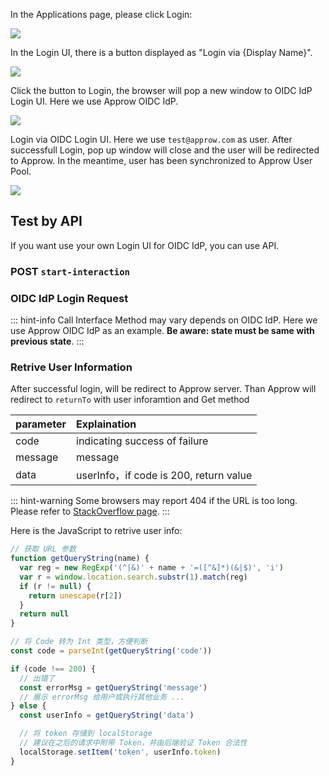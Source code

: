<IntegrationDetailCard title="Login via OIDC">

In the Applications page, please click Login:

![](https://cdn.authing.cn/blog/20201009180859.png)

In the Login UI, there is a button displayed as "Login via {Display Name}". 

![](https://cdn.authing.cn/blog/20201009181119.png)

Click the button to Login, the browser will pop a new window to OIDC IdP Login UI. Here we use Approw OIDC IdP.

![](https://cdn.authing.cn/blog/20201009181857.png)

Login via OIDC Login UI. Here we use `test@approw.com` as user. After successfull Login, pop up window will close and the user will be redirected to Approw. In the meantime, user has been synchronized to Approw User Pool.

![](https://cdn.authing.cn/blog/20201009181657.png)

## Test by API

If you want use your own Login UI for OIDC IdP, you can use API.

### POST `start-interaction`

<ApiMethodSpec method="post" host="https://core.approw.com" path="/api/v2/connections/oidc/start-interaction">
<template slot="description">

When the user is redirected from OIDC IdP to Approw server, Approw use `state` in callback to determine the user should be in which User Pool. So we need to link state with the User Pool.

</template>
<template slot="bodyParams">
<ApiMethodParam name="state" type="string" description="Random String, use for futher OIDC request" required/>
<ApiMethodParam name="userPoolId" type="string" description="User Pool Id" required/>
<ApiMethodParam name="returnTo" type="string" description="Callback URL" required/>
</template>
<template slot="response">
<ApiMethodResponse httpCode="200">

```js
{
    code: 200,
    message: "ok"
}
```

</ApiMethodResponse>
</template>
</ApiMethodSpec>

### OIDC IdP Login Request

::: hint-info
Call Interface Method may vary depends on OIDC IdP. Here we use Approw OIDC IdP as an example.
**Be aware: state must be same with previous state**.
:::

<ApiMethodSpec method="get" host="https://<domain name>.authing.cn" path="/oidc/auth" summary=" " description="Login request need an URL and parameter below: ">
<template slot="queryParams">
<ApiMethodParam name="client_id" type="string" description="Client ID" required/>
<ApiMethodParam name="redirect_uri" type="string" description=" " required>

The Redirect URL.  After successful login, the OP will send Authorization code to this URL by query. This value is required in configuration.

</ApiMethodParam>
<ApiMethodParam name="scope" type="string" required>

The request information from the client, the openid must be included. You need to separate each scope with spaces. The id_token will include those scope information after decrypt.

</ApiMethodParam>
<ApiMethodParam name="response_type" type="string" required>

The response type, could be: code, id_token, id_token token, code id_token, code token, code id_token token. after successful login, the OP is required to return corresponding information according to this parameter. If the code is included, the OP will return Authoriztion code. If the id_token is included, the OP will return id_token. If the token is included, the OP will return access_token.

</ApiMethodParam>
<ApiMethodParam name="prompt" type="string">

Could be none, login, consent or select_account. It is used to determine interactive mode with OP. Remeber, if you need refresh_token, the value must be consent.

</ApiMethodParam>
<ApiMethodParam name="state" type="string" required>

A random string. This string is used for preventing the OIDC flow from the CSRF attack. If the state in response is not same as before which means the flow may be attacked.

</ApiMethodParam>

<ApiMethodParam name="nonce" type="string" description="Random String, In case of Replay attack."/>
</template>

</ApiMethodSpec>

### Retrive User Information

After successful login, will be redirect to Approw server. Than Approw will redirect to `returnTo` with user inforamtion and Get method

| parameter    | Explaination                                      |
| :------ | :---------------------------------------- |
| code    |  indicating success of failure  |
| message | message                            |
| data    | userInfo，if code is 200, return value   |

::: hint-warning
Some browsers may report 404 if the URL is too long. Please refer to [StackOverflow page](https://stackoverflow.com/questions/28681366/in-asp-net-mvc-would-a-querystring-too-long-result-in-404-file-not-found-error/28681600).
:::

Here is the JavaScript to retrive user info:

```js
// 获取 URL 参数
function getQueryString(name) {
  var reg = new RegExp('(^|&)' + name + '=([^&]*)(&|$)', 'i')
  var r = window.location.search.substr(1).match(reg)
  if (r != null) {
    return unescape(r[2])
  }
  return null
}

// 将 Code 转为 Int 类型，方便判断
const code = parseInt(getQueryString('code'))

if (code !== 200) {
  // 出错了
  const errorMsg = getQueryString('message')
  // 展示 errorMsg 给用户或执行其他业务 ...
} else {
  const userInfo = getQueryString('data')

  // 将 token 存储到 localStorage
  // 建议在之后的请求中附带 Token，并由后端验证 Token 合法性
  localStorage.setItem('token', userInfo.token)
}
```

</IntegrationDetailCard>
